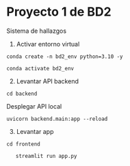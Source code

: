 # Proyecto 1 de BD2

Sistema de hallazgos 

1. Activar entorno virtual
```shell
conda create -n bd2_env python=3.10 -y
```

```shell
conda activate bd2_env
```

2. Levantar API backend

```shell
cd backend
```
Desplegar API local

```shell
uvicorn backend.main:app --reload
```

3. Levantar app

```shell
cd frontend
```

```shell
   streamlit run app.py
```

